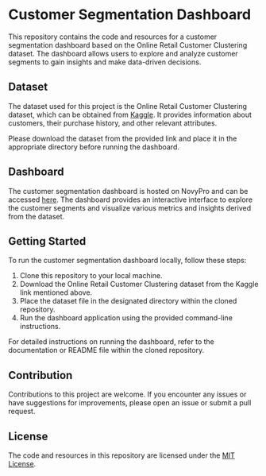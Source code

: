 # Customer Segmentation Dashboard

This repository contains the code and resources for a customer segmentation dashboard based on the Online Retail Customer Clustering dataset. The dashboard allows users to explore and analyze customer segments to gain insights and make data-driven decisions.

## Dataset

The dataset used for this project is the Online Retail Customer Clustering dataset, which can be obtained from [Kaggle](https://www.kaggle.com/datasets/hellbuoy/online-retail-customer-clustering). It provides information about customers, their purchase history, and other relevant attributes.

Please download the dataset from the provided link and place it in the appropriate directory before running the dashboard.

## Dashboard

The customer segmentation dashboard is hosted on NovyPro and can be accessed [here](https://www.novypro.com/project/customer-segmentation-dashboard-2). The dashboard provides an interactive interface to explore the customer segments and visualize various metrics and insights derived from the dataset.

## Getting Started

To run the customer segmentation dashboard locally, follow these steps:

1. Clone this repository to your local machine.
2. Download the Online Retail Customer Clustering dataset from the Kaggle link mentioned above.
3. Place the dataset file in the designated directory within the cloned repository.
4. Run the dashboard application using the provided command-line instructions.

For detailed instructions on running the dashboard, refer to the documentation or README file within the cloned repository.

## Contribution

Contributions to this project are welcome. If you encounter any issues or have suggestions for improvements, please open an issue or submit a pull request. 

## License

The code and resources in this repository are licensed under the [MIT License](LICENSE).

